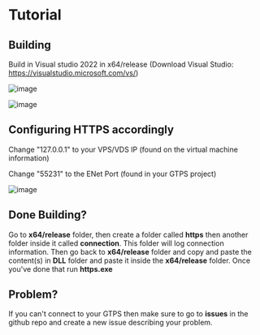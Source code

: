 # Tutorial

## Building
Build in Visual studio 2022 in x64/release  (Download Visual Studio: https://visualstudio.microsoft.com/vs/)

![image](https://user-images.githubusercontent.com/89754898/213894062-05d15d9a-d6f9-4d0c-bd17-c69b3793332f.png)

![image](https://user-images.githubusercontent.com/89754898/213894642-38242ef9-794d-49ae-a4ac-e13b463a3063.png)


## Configuring HTTPS accordingly
Change "127.0.0.1" to your VPS/VDS IP (found on the virtual machine information)

Change "55231" to the ENet Port (found in your GTPS project)

![image](https://user-images.githubusercontent.com/89754898/213894101-91c602c1-00ea-415e-b0b4-e9aec84d0f5c.png)

## Done Building?
Go to **x64/release** folder, then create a folder called **https** then another folder inside it called **connection**. This folder will log connection information.
Then go back to **x64/release** folder and copy and paste the content(s) in **DLL** folder and paste it inside the **x64/release** folder.
Once you've done that run **https.exe**

## Problem?
If you can't connect to your GTPS then make sure to go to **issues** in the github repo and create a new issue describing your problem.
